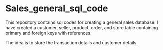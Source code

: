 # Sales_general_sql_code
This repository contains sql codes for creating a general sales database.
I have created a customer, seller, product, order, and store table containing primary and foreign keys with references.

The idea is to store the transaction details and customer details.
